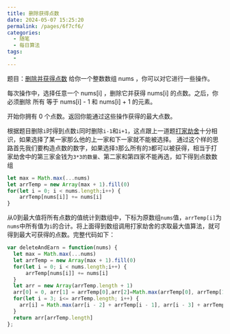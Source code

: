 ```yaml
---
title: 删除获得点数
date: 2024-05-07 15:25:20
permalink: /pages/6f7cf6/
categories:
  - 随笔
  - 每日算法
tags:
  - 
---
```

题目：[删除并获得点数](https://leetcode.cn/problems/delete-and-earn/submissions/529818074/?envType=study-plan-v2&envId=dynamic-programming)
给你一个整数数组 nums ，你可以对它进行一些操作。

每次操作中，选择任意一个 nums[i] ，删除它并获得 nums[i] 的点数。之后，你必须删除 所有 等于 nums[i] - 1 和 nums[i] + 1 的元素。

开始你拥有 0 个点数。返回你能通过这些操作获得的最大点数。
<!-- more -->
根据题目删除`i`时得到点数`i`同时删除`i-1`和`i+1`，这点跟上一道题[打家劫舍](/pages/9da7a3/)十分相识，如果选择了某一家那么他的上一家和下一家就不能被选择。
通过这个样的思路首先我们要构造点数的数字，如果选择`3`那么所有的`3`都可以被获得，相当于打家劫舍中的第三家金钱为`3*3的数量`、第二家和第四家不能再选，如下得到点数数组
```js
let max = Math.max(...nums)
let arrTemp = new Array(max + 1).fill(0)
for(let i = 0; i < nums.length;i++) {
    arrTemp[nums[i]] += nums[i]
}
```
从0到最大值将所有点数的值统计到数组中，下标为原数组`nums`值，`arrTemp[i]`为`nums`中所有值为`i`的合计。将上面得到数组调用打家劫舍的求取最大值算法，就可得到最大可获得的点数。完整代码如下：
```js
var deleteAndEarn = function(nums) {
  let max = Math.max(...nums)
  let arrTemp = new Array(max + 1).fill(0)
  for(let i = 0; i < nums.length;i++) {
      arrTemp[nums[i]] += nums[i]
  }
  let arr = new Array(arrTemp.length + 1)
  arr[0] = 0, arr[1] = arrTemp[0],arr[2]=Math.max(arrTemp[0], arrTemp[1])
  for(let i = 3; i<= arrTemp.length; i++) {
    arr[i] = Math.max(arr[i - 2] + arrTemp[i - 1], arr[i - 3] + arrTemp[i - 2])
  }
  return arr[arrTemp.length]
};
```